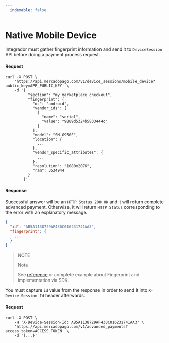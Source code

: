 ```yaml
---
  indexable: false
---
```


# Native Mobile Device

Integrador must gather fingerprint information and send it to `DeviceSession` API before doing a payment process request.

#### Request
```curl
curl -X POST \
    'https://api.mercadopago.com/v1/device_sessions/mobile_device?public_key=APP_PUBLIC_KEY' \
    -d '{
          "section": "my_marketplace_checkout",
          "fingerprint": {
            "os": "android",
            "vendor_ids": [
              {
                "name": "serial",
                "value": "9889d5324b5833444c"
              }
            ],
            "model": "SM-G950F",
            "location": {
              ...
            },
            "vendor_specific_attributes": {
              ...
            },
            "resolution": "1080x2076",
            "ram": 3534944
          }
        }'
```

#### Response

Successful answer will be an `HTTP Status 200 OK`  and it will return complete advanced payment. Otherwise, it will return `HTTP Status` corresponding to the error with an explanatory message. 

```json
{
  "id": "AB5A1138729AF430C016231741AA3",
  "fingerprint": {
    ...
  }
}
```

> NOTE
> 
> Nota
> 
> See [reference](https://www.mercadopago.com.ar/developers/es/guides/payments/advanced-payments/wallet-device-fingerprint-sample) or complete example about Fingerprint and implementation via SDK.

You must capture `id` value from the response in order to send it into `X-Device-Session-Id` header afterwards.

#### Request
```curl
curl -X POST \
    -H 'X-Device-Session-Id: AB5A1138729AF430C016231741AA3' \
    'https://api.mercadopago.com/v1/advanced_payments?access_token=ACCESS_TOKEN' \
    -d '{...}'
```